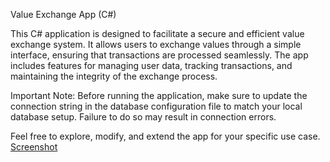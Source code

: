 Value Exchange App (C#)

This C# application is designed to facilitate a secure and efficient value exchange system. It allows users to exchange values through a simple interface, ensuring that transactions are processed seamlessly. The app includes features for managing user data, tracking transactions, and maintaining the integrity of the exchange process.

Important Note: Before running the application, make sure to update the connection string in the database configuration file to match your local database setup. Failure to do so may result in connection errors.

Feel free to explore, modify, and extend the app for your specific use case.
[Screenshot](https://github.com/user-attachments/assets/8d21391f-9c58-491a-906d-d17461eb2a63)
